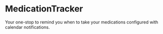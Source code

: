 # MedicationTracker
Your one-stop to remind you when to take your medications configured with calendar notifications.
